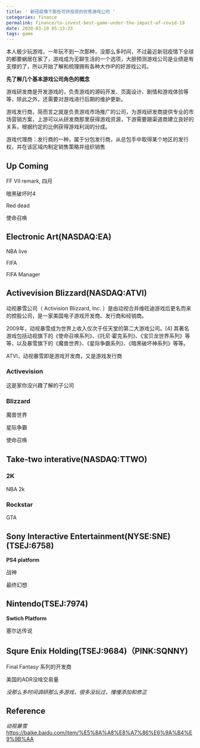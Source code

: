 ```yaml
---
title: ' 新冠疫情下那些可供投资的优秀游戏公司 '
categories: finance
permalink: finance/to-invest-best-game-under-the-impact-of-covid-19
date: 2020-03-10 05:13:23
tags: game
---
```


本人极少玩游戏，一年玩不到一次那种，没那么多时间，不过最近新冠疫情下全球的都要蜗居在家了，游戏成为无聊生活的一个选项，大胆预测游戏公司是业绩是有支撑的了，所以开始了解和梳理拥有各种大作IP的好游戏公司。

**先了解几个基本游戏公司角色的概念**

游戏研发商是开发游戏的，负责游戏的源码开发、页面设计、剧情和游戏体验等等，除此之外，还需要对游戏进行后期的维护更新。

游戏发行商，简而言之就是负责游戏市场推广的公司，为游戏研发商提供专业的市场营销方案，上游可以从研发商那里获得游戏资源，下游需要跟渠道商建立良好的关系，根据约定的比例获得游戏利润的分成。

游戏代理商：发行商的一种，属于分包发行商，从总包手中取得某个地区的发行权，并在该区域内制定销售策略并组织销售

## Up Coming

FF VII remark, 四月

暗黑破坏时4

Red dead

使命召唤

## Electronic Art(NASDAQ:EA)

NBA live

FIFA

FIFA Manager

## Activevision Blizzard(NASDAQ:ATVI)

动视暴雪公司（ Activision Blizzard, Inc. ）是由动视合并维旺迪游戏后更名而来的控股公司，是一家美国电子游戏开发商、发行商和经销商。

2009年，动视暴雪成为世界上收入仅次于任天堂的第二大游戏公司。[4] 其著名游戏包括动视旗下的《使命召唤系列》、《托尼·霍克系列》、《宝贝龙世界系列》等等，以及暴雪旗下的《魔兽世界》、《星际争霸系列》、《暗黑破坏神系列》等等。

ATVI，动视暴雪即是游戏开发商，又是游戏发行商

### Activevision

这是家你没兴趣了解的子公司

### Blizzard

魔兽世界

星际争霸

使命召唤

## Take-two interative(NASDAQ:TTWO)

### 2K

NBA 2k

### Rockstar

GTA

## Sony Interactive Entertainment(NYSE:SNE)(TSEJ:6758)

**PS4 platform**

战神

最终幻想

## Nintendo(TSEJ:7974)

**Swtich Platform**

塞尔达传说

## Squre Enix Holding(TSEJ:9684)（PINK:SQNNY)

Final Fantasy 系列的开发商

美国的ADR没啥交易量



_没那么多时间调研那么多游戏，很多没玩过，慢慢添加和修正_

## Reference
_动视暴雪_
https://baike.baidu.com/item/%E5%8A%A8%E8%A7%86%E6%9A%B4%E9%9B%AA